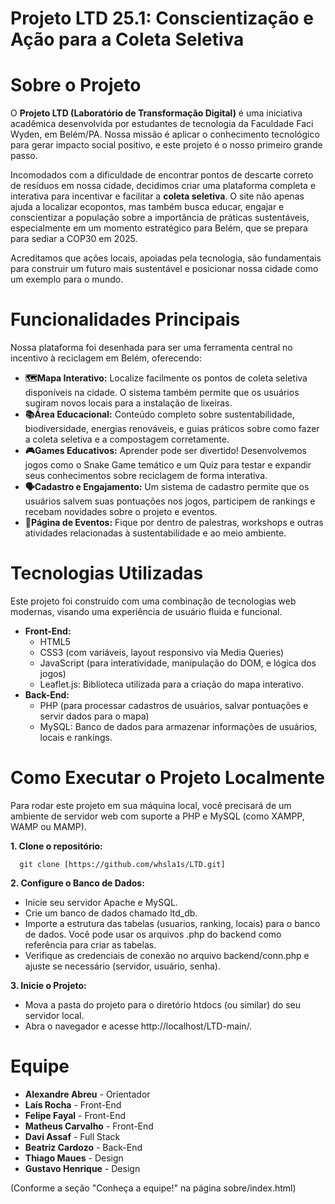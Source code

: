 # Projeto LTD 25.1: Conscientização e Ação para a Coleta Seletiva #

# Sobre o Projeto
O **Projeto LTD (Laboratório de Transformação Digital)** é uma iniciativa acadêmica desenvolvida por estudantes de tecnologia da Faculdade Faci Wyden, em Belém/PA.
Nossa missão é aplicar o conhecimento tecnológico para gerar impacto social positivo, e este projeto é o nosso primeiro grande passo.

Incomodados com a dificuldade de encontrar pontos de descarte correto de resíduos em nossa cidade, decidimos criar uma plataforma completa e interativa para incentivar
e facilitar a **coleta seletiva**. O site não apenas ajuda a localizar ecopontos, mas também busca educar, engajar e conscientizar a população sobre a importância de práticas
sustentáveis, especialmente em um momento estratégico para Belém, que se prepara para sediar a COP30 em 2025.

Acreditamos que ações locais, apoiadas pela tecnologia, são fundamentais para construir um futuro mais sustentável e posicionar nossa cidade como um exemplo para o mundo.

# Funcionalidades Principais
Nossa plataforma foi desenhada para ser uma ferramenta central no incentivo à reciclagem em Belém, oferecendo:
- **🗺️Mapa Interativo:** Localize facilmente os pontos de coleta seletiva disponíveis na cidade. O sistema também permite que os usuários sugiram novos locais para
a instalação de lixeiras.
- **📚Área Educacional:** Conteúdo completo sobre sustentabilidade, biodiversidade, energias renováveis, e guias práticos sobre como fazer a coleta seletiva e a compostagem
corretamente.
- **🎮Games Educativos:** Aprender pode ser divertido! Desenvolvemos jogos como o Snake Game temático e um Quiz para testar e expandir seus conhecimentos sobre reciclagem de
forma interativa.
- **🗣️Cadastro e Engajamento:** Um sistema de cadastro permite que os usuários salvem suas pontuações nos jogos, participem de rankings e recebam novidades sobre o projeto
e eventos.
- **📅Página de Eventos:** Fique por dentro de palestras, workshops e outras atividades relacionadas à sustentabilidade e ao meio ambiente.

# Tecnologias Utilizadas
Este projeto foi construído com uma combinação de tecnologias web modernas, visando uma experiência de usuário fluida e funcional.
* **Front-End:**
  - HTML5
  - CSS3 (com variáveis, layout responsivo via Media Queries)
  - JavaScript (para interatividade, manipulação do DOM, e lógica dos jogos)
  - Leaflet.js: Biblioteca utilizada para a criação do mapa interativo.
* **Back-End:**
  - PHP (para processar cadastros de usuários, salvar pontuações e servir dados para o mapa)
  - MySQL: Banco de dados para armazenar informações de usuários, locais e rankings.
 
# Como Executar o Projeto Localmente
Para rodar este projeto em sua máquina local, você precisará de um ambiente de servidor web com suporte a PHP e MySQL (como XAMPP, WAMP ou MAMP).

**1. Clone o repositório:**

      git clone [https://github.com/whsla1s/LTD.git]

**2. Configure o Banco de Dados:**
  * Inicie seu servidor Apache e MySQL.
  * Crie um banco de dados chamado ltd_db.
  * Importe a estrutura das tabelas (usuarios, ranking, locais) para o banco de dados. Você pode usar os arquivos .php do backend como referência para criar as tabelas.
  * Verifique as credenciais de conexão no arquivo backend/conn.php e ajuste se necessário (servidor, usuário, senha).

**3. Inicie o Projeto:**
  * Mova a pasta do projeto para o diretório htdocs (ou similar) do seu servidor local.
  * Abra o navegador e acesse http://localhost/LTD-main/.

# Equipe
* **Alexandre Abreu** - Orientador
* **Laís Rocha** - Front-End
* **Felipe Fayal** - Front-End
* **Matheus Carvalho** - Front-End
* **Davi Assaf** - Full Stack
* **Beatriz Cardozo** - Back-End
* **Thiago Maues** - Design
* **Gustavo Henrique** - Design

(Conforme a seção "Conheça a equipe!" na página sobre/index.html)

